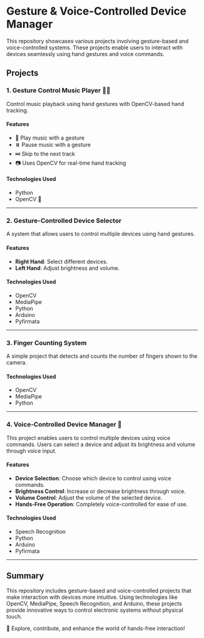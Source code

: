# Gesture & Voice-Controlled Device Manager

This repository showcases various projects involving gesture-based and voice-controlled systems. These projects enable users to interact with devices seamlessly using hand gestures and voice commands.

## Projects

### 1. Gesture Control Music Player 🎵🤚
Control music playback using hand gestures with OpenCV-based hand tracking.  

#### Features
- 🎵 Play music with a gesture  
- ⏸️ Pause music with a gesture   
- ⏭️ Skip to the next track 
- 📷 Uses OpenCV for real-time hand tracking  
 
#### Technologies Used 
- Python  
- OpenCV 🎥

--- 

### 2. Gesture-Controlled Device Selector
A system that allows users to control multiple devices using hand gestures. 

#### Features
- **Right Hand**: Select different devices.
- **Left Hand**: Adjust brightness and volume.

#### Technologies Used
- OpenCV
- MediaPipe
- Python
- Arduino
- Pyfirmata

---

### 3. Finger Counting System
A simple project that detects and counts the number of fingers shown to the camera.

#### Technologies Used
- OpenCV
- MediaPipe
- Python

---

### 4. Voice-Controlled Device Manager 🎤
This project enables users to control multiple devices using voice commands. Users can select a device and adjust its brightness and volume through voice input.

#### Features
- **Device Selection**: Choose which device to control using voice commands.
- **Brightness Control**: Increase or decrease brightness through voice.
- **Volume Control**: Adjust the volume of the selected device.
- **Hands-Free Operation**: Completely voice-controlled for ease of use.

#### Technologies Used
- Speech Recognition
- Python
- Arduino
- Pyfirmata

---

## Summary
This repository includes gesture-based and voice-controlled projects that make interaction with devices more intuitive. Using technologies like OpenCV, MediaPipe, Speech Recognition, and Arduino, these projects provide innovative ways to control electronic systems without physical touch.

🚀 Explore, contribute, and enhance the world of hands-free interaction!
